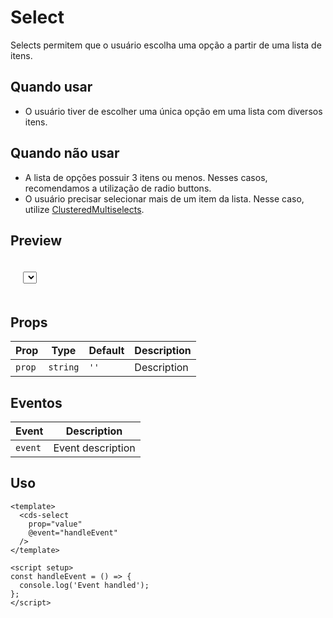 # Select

Selects permitem que o usuário escolha uma opção a partir de uma lista de itens.

## Quando usar

- O usuário tiver de escolher uma única opção em uma lista com diversos itens.

## Quando não usar

- A lista de opções possuir 3 itens ou menos. Nesses casos, recomendamos a utilização de radio buttons.
- O usuário precisar selecionar mais de um item da lista. Nesse caso, utilize <a href="https://sysvale.github.io/cuida/?path=/docs/componentes-forms-clusteredmultiselect--clustered-multiselect">ClusteredMultiselects</a>.

## Preview

<script setup>
import Select from '@/components/Select.vue';

const handleClick = () => {
  console.log('Component interaction');
};
</script>

<div class="demo-container">
  <Select />
</div>

## Props

| Prop | Type | Default | Description |
|------|------|---------|-------------|
| `prop` | `string` | `''` | Description |

## Eventos

| Event | Description |
|-------|-------------|
| `event` | Event description |

## Uso

```vue
<template>
  <cds-select
    prop="value"
    @event="handleEvent"
  />
</template>

<script setup>
const handleEvent = () => {
  console.log('Event handled');
};
</script>
```

<style scoped>
.demo-container {
  padding: 20px;
  border: 1px solid var(--vp-c-border);
  border-radius: 8px;
  margin: 16px 0;
}
</style>